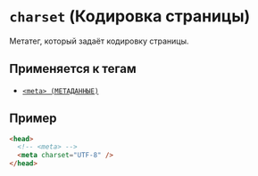 # `charset` (Кодировка страницы)

Метатег, который задаёт кодировку страницы.

## Применяется к тегам

- [`<meta> (МЕТАДАННЫЕ)`](<../TAGS HEAD/meta.md>)

## Пример

```html
<head>
  <!-- <meta> -->
  <meta charset="UTF-8" />
</head>
```
